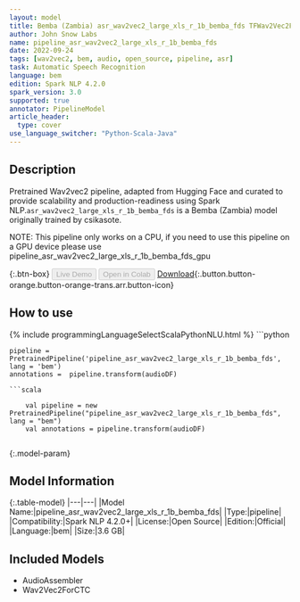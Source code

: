 ```yaml
---
layout: model
title: Bemba (Zambia) asr_wav2vec2_large_xls_r_1b_bemba_fds TFWav2Vec2ForCTC from csikasote
author: John Snow Labs
name: pipeline_asr_wav2vec2_large_xls_r_1b_bemba_fds
date: 2022-09-24
tags: [wav2vec2, bem, audio, open_source, pipeline, asr]
task: Automatic Speech Recognition
language: bem
edition: Spark NLP 4.2.0
spark_version: 3.0
supported: true
annotator: PipelineModel
article_header:
  type: cover
use_language_switcher: "Python-Scala-Java"
---
```


## Description

Pretrained Wav2vec2  pipeline, adapted from Hugging Face and curated to provide scalability and production-readiness using Spark NLP.`asr_wav2vec2_large_xls_r_1b_bemba_fds` is a Bemba (Zambia) model originally trained by csikasote.

NOTE: This pipeline only works on a CPU, if you need to use this pipeline on a GPU device please use pipeline_asr_wav2vec2_large_xls_r_1b_bemba_fds_gpu

{:.btn-box}
<button class="button button-orange" disabled>Live Demo</button>
<button class="button button-orange" disabled>Open in Colab</button>
[Download](https://s3.amazonaws.com/auxdata.johnsnowlabs.com/public/models/pipeline_asr_wav2vec2_large_xls_r_1b_bemba_fds_bem_4.2.0_3.0_1664043681866.zip){:.button.button-orange.button-orange-trans.arr.button-icon}

## How to use



<div class="tabs-box" markdown="1">
{% include programmingLanguageSelectScalaPythonNLU.html %}
```python

    pipeline = PretrainedPipeline('pipeline_asr_wav2vec2_large_xls_r_1b_bemba_fds', lang = 'bem')
    annotations =  pipeline.transform(audioDF)
    
```
```scala

    val pipeline = new PretrainedPipeline("pipeline_asr_wav2vec2_large_xls_r_1b_bemba_fds", lang = "bem")
    val annotations = pipeline.transform(audioDF)
    
```
</div>

{:.model-param}
## Model Information

{:.table-model}
|---|---|
|Model Name:|pipeline_asr_wav2vec2_large_xls_r_1b_bemba_fds|
|Type:|pipeline|
|Compatibility:|Spark NLP 4.2.0+|
|License:|Open Source|
|Edition:|Official|
|Language:|bem|
|Size:|3.6 GB|

## Included Models

- AudioAssembler
- Wav2Vec2ForCTC